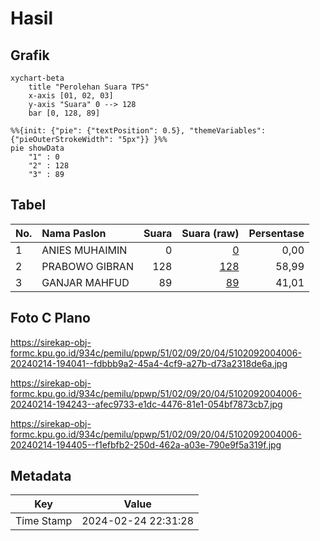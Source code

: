 # Hasil

## Grafik

```mermaid
xychart-beta
    title "Perolehan Suara TPS"
    x-axis [01, 02, 03]
    y-axis "Suara" 0 --> 128
    bar [0, 128, 89]
```

```mermaid
%%{init: {"pie": {"textPosition": 0.5}, "themeVariables": {"pieOuterStrokeWidth": "5px"}} }%%
pie showData
    "1" : 0
    "2" : 128
    "3" : 89
```

## Tabel

| No. | Nama Paslon    | Suara | Suara (raw) | Persentase |
|:--- |:-------------- | -----:| -----------:| ----------:|
| 1   | ANIES MUHAIMIN | 0     | [0][p-1]    | 0,00       |
| 2   | PRABOWO GIBRAN | 128   | [128][p-2]  | 58,99      |
| 3   | GANJAR MAHFUD  | 89    | [89][p-3]   | 41,01      |


[p-1]: https://github.com/gigit-pemilu/pemilu-2024-51-bali/blob/main/pilpres/hitung-suara/sub/51-bali/sub/02-tabanan/sub/09-baturiti/sub/2004-angseri/sub/006-tps/sub/paslon-1.txt
[p-2]: https://github.com/gigit-pemilu/pemilu-2024-51-bali/blob/main/pilpres/hitung-suara/sub/51-bali/sub/02-tabanan/sub/09-baturiti/sub/2004-angseri/sub/006-tps/sub/paslon-2.txt
[p-3]: https://github.com/gigit-pemilu/pemilu-2024-51-bali/blob/main/pilpres/hitung-suara/sub/51-bali/sub/02-tabanan/sub/09-baturiti/sub/2004-angseri/sub/006-tps/sub/paslon-3.txt

## Foto C Plano

https://sirekap-obj-formc.kpu.go.id/934c/pemilu/ppwp/51/02/09/20/04/5102092004006-20240214-194041--fdbbb9a2-45a4-4cf9-a27b-d73a2318de6a.jpg

https://sirekap-obj-formc.kpu.go.id/934c/pemilu/ppwp/51/02/09/20/04/5102092004006-20240214-194243--afec9733-e1dc-4476-81e1-054bf7873cb7.jpg

https://sirekap-obj-formc.kpu.go.id/934c/pemilu/ppwp/51/02/09/20/04/5102092004006-20240214-194405--f1efbfb2-250d-462a-a03e-790e9f5a319f.jpg


## Metadata

| Key        | Value               |
| ---------- | ------------------- |
| Time Stamp | 2024-02-24 22:31:28 |



